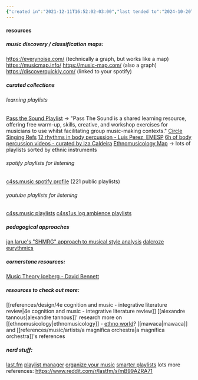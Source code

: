 ```yaml
---
{"created in":"2021-12-11T16:52:02-03:00","last tended to":"2024-10-20T23:48:06-03:00","tags":["topic","art","music","🌱"],"dg-publish":true,"notestage":["🌱"],"aliases":["music"],"created":"2021-12-11T16:52:02.160-03:00","updated":"2024-12-12T17:26:54.658-03:00","permalink":"/topics/art/music-moc/","dgPassFrontmatter":true}
---
```


#### resources

##### music discovery / classification maps:

https://everynoise.com/ (technically a graph, but works like a map)
https://musicmap.info/
https://music-map.com/ (also a graph)
https://discoverquickly.com/ (linked to your spotify)

##### curated collections

###### learning playlists
[Pass the Sound Playlist](https://www.youtube.com/playlist?list=PLIqvSOQc8Ro4HLZM6y-9bukzZkrITzNlb) -> "Pass The Sound is a shared learning resource, offering free warm-up, skills, creative, and workshop exercises for musicians to use whilst facilitating group music-making contexts."
[Circle Singing Refs](https://www.youtube.com/playlist?list=PLPVIMkkKDSpOPJTpTVj_4DlD3QYpiAhzo)
[12 rhythms in body percussion - Luis Perez, EMESP](https://www.youtube.com/playlist?list=PLhuWQSr4hNslDaMxUAxL2oL8NKtvfIz_8)
[6h of body percussion videos - curated by Iza Caldeira](https://www.youtube.com/playlist?list=PLzCVxM48YMm8I7mTQSz_dDI77l7h7OlCV)
[Ethnomusicology Map](https://www.youtube.com/@The_Ethnomusicology_Map) -> lots of playlists sorted by ethnic instruments

###### spotify playlists for listening

[c4ss.music spotify profile](https://open.spotify.com/user/12162821836) (221 public playlists)

###### youtube playlists for listening

[c4ss.music playlists](https://www.youtube.com/@c4ssmusic/playlists)
[c4ss1us.log ambience playlists](https://www.youtube.com/@c4ss1uslog/playlists)

##### pedagogical approaches

[jan larue's "SHMRG" approach to musical style analysis](https://prezi.com/d4b3km1smwav/shmrg/)
[dalcroze eurythmics](https://en.wikipedia.org/wiki/Dalcroze_eurhythmics)

##### cornerstone resources:

[Music Theory Iceberg - David Bennett](https://www.youtube.com/watch?v=NmeogiNhdHI)

##### resources to check out more:

[[references/design/4e cognition and music - integrative literature review\|4e cognition and music - integrative literature review]]
[[alexandre tannous\|alexandre tannous]]' research
more on [[ethnomusicology\|ethnomusicology]] - [ethno world](https://ethno.world/)?
[[mawaca\|mawaca]] and [[references/music/artists/a magnífica orchestra\|a magnífica orchestra]]'s references

##### nerd stuff:

[last.fm](https://www.instagram.com/p/C7SVDgZxiKM/?img_index=1)
[playlist manager](http://playlist-manager.com/)
[organize your music](http://organizeyourmusic.playlistmachinery.com/)
[smarter playlists](http://smarterplaylists.playlistmachinery.com/about.html)
lots more references: https://www.reddit.com/r/lastfm/s/mB99AZRA71